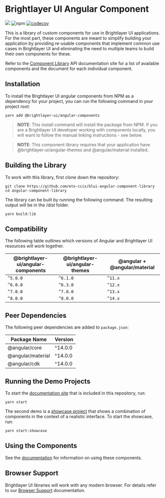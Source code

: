 # Brightlayer UI Angular Component

[![](https://img.shields.io/circleci/project/github/etn-ccis/blui-angular-component-library/master.svg?style=flat)](https://circleci.com/gh/etn-ccis/blui-angular-component-library/tree/master)
![npm](https://img.shields.io/npm/v/@brightlayer-ui/angular-components?label=%40brightlayer-ui%2Fangular-components) [![codecov](https://codecov.io/gh/etn-ccis/blui-angular-component-library/branch/master/graph/badge.svg?token=DB9EMVFAFJ)](https://codecov.io/gh/etn-ccis/blui-angular-component-library)

This is a library of custom components for use in Brightlayer UI applications. For the most part, these components are meant to simplify building your application by providing re-usable components that implement common use cases in Brightlayer UI and eliminating the need to multiple teams to build their own components for these.

Refer to the [Component Library](https://brightlayer-ui-components.github.io/angular) API documentation site for a list of available components and the document for each individual component.

## Installation

To install the Brightlayer UI angular components from NPM as a dependency for your project, you can run the following command in your project root:

```
yarn add @brightlayer-ui/angular-components
```

> **NOTE**: This install command will install the package from NPM. If you are a Brightlayer UI developer working with components locally, you will want to follow the manual linking instructions - see below.

> **NOTE**: This component library requires that your application have @brightlayer-ui/angular-themes and @angular/material installed.

## Building the Library

To work with this library, first clone down the repository:

```
git clone https://github.com/etn-ccis/blui-angular-component-library
cd angular-component-library
```

The library can be built by running the following command. The resulting output will be in the /dist folder.

```
yarn build:lib
```


## Compatibility

The following table outlines which versions of Angular and Brightlayer UI resources will work together.

| @brightlayer-ui/angular-components | @brightlayer-ui/angular-themes | @angular + @angular/material |
|------------------------------------|--------------------------------|-----------------------------|
| `^5.0.0`                           | `^6.1.0`                       | `^11.x`                     |
| `^6.0.0`                           | `^6.3.0`                       | `^12.x`                     |
| `^7.0.0`                           | `^7.0.0`                       | `^13.x`                     |
| `^8.0.0`                           | `^8.0.0`                       | `^14.x`                     |

## Peer Dependencies

The following peer dependencies are added to `package.json`:

| Package Name      | Version |
| ----------------- |---------|
| @angular/core     | ^14.0.0 |
| @angular/material | ^14.0.0 |
| @angular/cdk      | ^14.0.0 |

## Running the Demo Projects

To start the [documentation site](https://brightlayer-ui-components.github.io/angular) that is included in this repository, run:

```
yarn start
```

The second demo is a [showcase project](https://blui-angular-showcase.web.app/) that shows a combination of components in the context of a realistic interface.  To start the showcase, run: 

```
yarn start:showcase
```


## Using the Components

See the [documentation](https://brightlayer-ui-components.github.io/angular) for information on using these components.

## Browser Support

Brightlayer UI libraries will work with any modern browser. For details refer to our [Browser Support](https://brightlayer-ui.github.io/development/frameworks-web/angular#browser-support) documentation.
